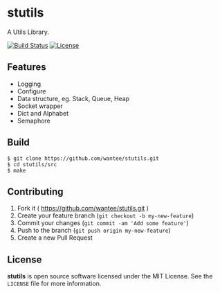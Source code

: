 # stutils
A Utils Library.

[![Build Status](https://travis-ci.org/wantee/stutils.svg)](https://travis-ci.org/wantee/stutils)
[![License](http://img.shields.io/:license-mit-blue.svg)](https://github.com/wantee/stutils/blob/master/LICENSE)

## Features
* Logging
* Configure
* Data structure, eg. Stack, Queue, Heap
* Socket wrapper
* Dict and Alphabet
* Semaphore

## Build
```shell
$ git clone https://github.com/wantee/stutils.git
$ cd stutils/src
$ make
```
## Contributing

1. Fork it ( https://github.com/wantee/stutils.git )
2. Create your feature branch (`git checkout -b my-new-feature`)
3. Commit your changes (`git commit -am 'Add some feature'`)
4. Push to the branch (`git push origin my-new-feature`)
5. Create a new Pull Request

## License

**stutils** is open source software licensed under the MIT License. See the `LICENSE` file for more information.
